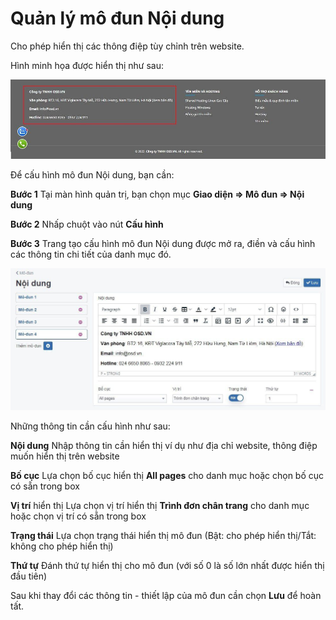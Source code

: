 # Quản lý mô đun Nội dung

Cho phép hiển thị các thông điệp tùy chỉnh trên website.

Hình minh họa được hiển thị như sau:

![mo-dun-noi-dung.jpg (37 KB)](img/mo-dun-noi-dung.jpg)

Để cấu hình mô đun Nội dung, bạn cần:

**Bước 1** Tại màn hình quản trị, bạn chọn mục **Giao diện => Mô đun => Nội dung**

**Bước 2** Nhấp chuột vào nút **Cấu hình**

**Bước 3** Trang tạo cấu hình mô đun Nội dung được mở ra, điền và cấu hình các thông tin chi tiết của danh mục đó.

![mo-dun-noi-dung-2.jpg (77 KB)](img/mo-dun-noi-dung-2.jpg)

Những thông tin cần cấu hình như sau:

**Nội dung** Nhập thông tin cần hiển thị ví dụ như địa chỉ website, thông điệp muốn hiển thị trên website

**Bố cục** Lựa chọn bố cục hiển thị **All pages** cho danh mục hoặc chọn bố cục có sẵn trong box

**Vị trí** hiển thị Lựa chọn vị trí hiển thị **Trình đơn chân trang** cho danh mục hoặc chọn vị trí có sẵn trong box

**Trạng thái** Lựa chọn trạng thái hiển thị mô đun (Bật: cho phép hiển thị/Tắt: không cho phép hiển thị)

**Thứ tự** Đánh thứ tự hiển thị cho mô đun (với số 0 là số lớn nhất được hiển thị đầu tiên)

Sau khi thay đổi các thông tin - thiết lập của mô đun cần chọn **Lưu** để hoàn tất.
